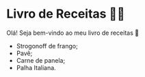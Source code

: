 # Livro de Receitas 🧑‍🍳

Olá! Seja bem-vindo ao meu livro de receitas 👋

 -  Strogonoff de frango;
 -  Pavê;
 -  Carne de panela;
 -  Palha Italiana.
